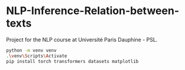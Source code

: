 # NLP-Inference-Relation-between-texts
Project for the NLP course at Université Paris Dauphine - PSL.

```bash
python -m venv venv
.\venv\Scripts\Activate
pip install torch transformers datasets matplotlib
```